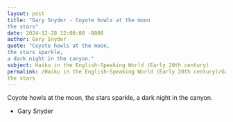 ```yaml
---
layout: post
title: "Gary Snyder - Coyote howls at the moon
the stars"
date: 2024-12-28 12:00:00 -0000
author: Gary Snyder
quote: "Coyote howls at the moon,
the stars sparkle,
a dark night in the canyon."
subject: Haiku in the English-Speaking World (Early 20th century)
permalink: /Haiku in the English-Speaking World (Early 20th century)/Gary Snyder/Gary Snyder - Coyote howls at the moon
the stars
---
```


Coyote howls at the moon,
the stars sparkle,
a dark night in the canyon.

- Gary Snyder

